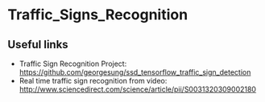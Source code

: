 # Traffic_Signs_Recognition


## Useful links

* Traffic Sign Recognition Project: https://github.com/georgesung/ssd_tensorflow_traffic_sign_detection
* Real time traffic sign recognition from video: http://www.sciencedirect.com/science/article/pii/S0031320309002180

